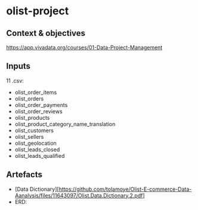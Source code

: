# olist-project

## Context & objectives
https://app.vivadata.org/courses/01-Data-Project-Management

## Inputs
11 .csv:
- olist_order_items
- olist_orders
- olist_order_payments
- olist_order_reviews
- olist_products
- olist_product_category_name_translation
- olist_customers
- olist_sellers
- olist_geolocation
- olist_leads_closed
- olist_leads_qualified
  
## Artefacts
- [Data Dictionary][https://github.com/tolamoye/Olist-E-commerce-Data-Aanalysis/files/11643097/Olist.Data.Dictionary.2.pdf]
- ERD:
